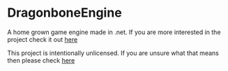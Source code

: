 # DragonboneEngine
A home grown game engine made in .net. If you are more interested in the project check it out [here](http://www.azure-drake.com/Personal/DragonboneEngine)

This project is intentionally unlicensed. If you are unsure what that means then please check [here](https://choosealicense.com/no-permission/)